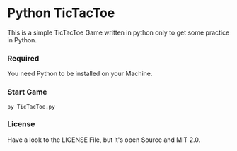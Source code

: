 # Python TicTacToe

This is a simple TicTacToe Game written in python only to get some practice in Python.

### Required

You need Python to be installed on your Machine.

### Start Game

```commandline
py TicTacToe.py
```

### License

Have a look to the LICENSE File, but it's open Source and MIT 2.0.